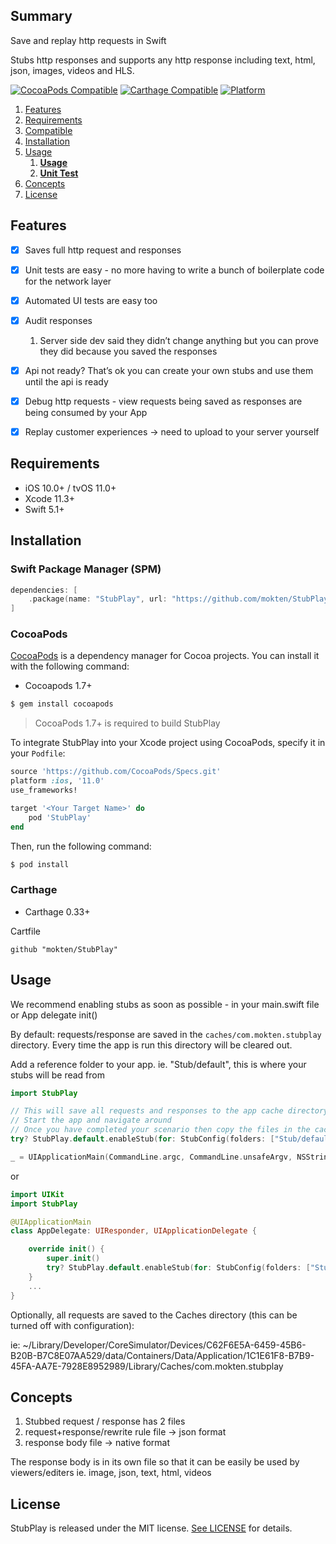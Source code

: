## Summary

Save and replay http requests in Swift

Stubs http responses and supports any http response including text, html, json, images, videos and HLS.

[![CocoaPods Compatible](https://img.shields.io/cocoapods/v/StubPlay.svg)](https://img.shields.io/cocoapods/v/StubPlay.svg)
[![Carthage Compatible](https://img.shields.io/badge/Carthage-compatible-4BC51D.svg?style=flat)](https://github.com/Carthage/Carthage)
[![Platform](https://img.shields.io/cocoapods/p/StubPlay.svg?style=flat)](https://github.com/mokten/StubPlay)

1. [Features](#features)
1. [Requirements](#requirements)
1. [Compatible](#compatible)
1. [Installation](#installation)
1. [Usage](#usage)
   1. [**Usage**](./Documentation/Usage.md)
   1. [**Unit Test**](./Documentation/UnitTest.md)
1. [Concepts](#concepts)
1. [License](#license)

## Features
- [x] Saves full http request and responses
- [x] Unit tests are easy - no more having to write a bunch of boilerplate code for the network layer
- [x] Automated UI tests are easy too
- [x] Audit responses
  1.  Server side dev said they didn’t change anything but you can prove they did because you saved the responses
- [x] Api not ready? That’s ok you can create your own stubs and use them until the api is ready
- [x] Debug http requests - view requests being saved as responses are being consumed by your App
- [x] Replay customer experiences -> need to upload to your server yourself


## Requirements

- iOS 10.0+ / tvOS 11.0+
- Xcode 11.3+
- Swift 5.1+
 
## Installation

### Swift Package Manager (SPM)

```swift
dependencies: [
    .package(name: "StubPlay", url: "https://github.com/mokten/StubPlay.git", .upToNextMajor(from: "0.1.11"))
]
```

### CocoaPods

[CocoaPods](http://cocoapods.org) is a dependency manager for Cocoa projects. You can install it with the following command:

- Cocoapods 1.7+


```bash
$ gem install cocoapods
```

> CocoaPods 1.7+ is required to build StubPlay 

To integrate StubPlay into your Xcode project using CocoaPods, specify it in your `Podfile`:

```ruby
source 'https://github.com/CocoaPods/Specs.git'
platform :ios, '11.0'
use_frameworks!

target '<Your Target Name>' do
    pod 'StubPlay'
end
```

Then, run the following command:

```bash
$ pod install
```  

### Carthage

- Carthage 0.33+

Cartfile
```ogdl
github "mokten/StubPlay"
```


## Usage

We recommend enabling stubs as soon as possible - in your main.swift file or App delegate init()

By default: requests/response are saved in the `caches/com.mokten.stubplay` directory.
Every time the app is run this directory will be cleared out.

Add a reference folder to your app. ie. "Stub/default", this is where your stubs will be read from

```swift
import StubPlay

// This will save all requests and responses to the app cache directory
// Start the app and navigate around
// Once you have completed your scenario then copy the files in the cache directory to your reading stub directory "Stub/default"
try? StubPlay.default.enableStub(for: StubConfig(folders: ["Stub/default"], isEnabledServer: true, isLogging: true))

_ = UIApplicationMain(CommandLine.argc, CommandLine.unsafeArgv, NSStringFromClass(Application.self), NSStringFromClass(AppDelegate.self))
```

or

```swift
import UIKit
import StubPlay

@UIApplicationMain
class AppDelegate: UIResponder, UIApplicationDelegate {

    override init() {
        super.init()
        try? StubPlay.default.enableStub(for: StubConfig(folders: ["Stub/default"], isEnabledServer: true, isLogging: true))
    }
    ...
}
```
 
Optionally, all requests are saved to the Caches directory (this can be turned off with configuration):

ie:
~/Library/Developer/CoreSimulator/Devices/C62F6E5A-6459-45B6-B20B-B7C8E07AA529/data/Containers/Data/Application/1C1E61F8-B7B9-45FA-AA7E-7928E8952989/Library/Caches/com.mokten.stubplay

## Concepts

1. Stubbed request / response has 2 files
  1. request+response/rewrite rule file -> json format
  1. response body file -> native format

The response body is in its own file so that it can be easily be used by viewers/editers ie. image, json, text, html, videos

## License

StubPlay is released under the MIT license. [See LICENSE](https://github.com/StubPlay/StubPlay/blob/master/LICENSE) for details.
